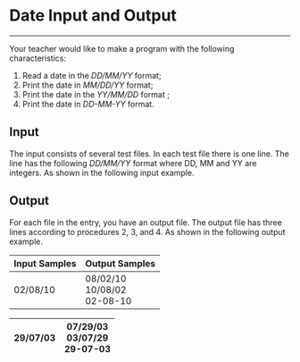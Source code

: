 # Date Input and Output

---

Your teacher would like to make a program with the following characteristics:

1. Read a date in the *DD/MM/YY* format;
2. Print the date in *MM/DD/YY* format;
3. Print the date in the *YY/MM/DD* format ;
4. Print the date in *DD-MM-YY* format.

## Input

The input consists of several test files. In each test file there is one line. The line has the following *DD/MM/YY* format where DD, MM and YY are integers. As shown in the following input example.

## Output

For each file in the entry, you have an output file. The output file has three lines according to procedures 2, 3, and 4. As shown in the following output example.

| Input Samples | Output Samples                       |
| ------------- | ------------------------------------ |
| 02/08/10      | 08/02/10 <br/>10/08/02 <br/>02-08-10 |

| 29/07/03 | 07/29/03 <br/>03/07/29 <br/>29-07-03 |
| -------- | ------------------------------------ |
